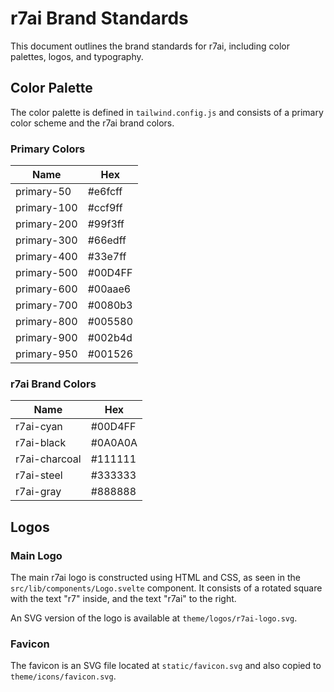# r7ai Brand Standards

This document outlines the brand standards for r7ai, including color palettes, logos, and typography.

## Color Palette

The color palette is defined in `tailwind.config.js` and consists of a primary color scheme and the r7ai brand colors.

### Primary Colors

| Name | Hex |
|---|---|
| primary-50 | #e6fcff |
| primary-100 | #ccf9ff |
| primary-200 | #99f3ff |
| primary-300 | #66edff |
| primary-400 | #33e7ff |
| primary-500 | #00D4FF |
| primary-600 | #00aae6 |
| primary-700 | #0080b3 |
| primary-800 | #005580 |
| primary-900 | #002b4d |
| primary-950 | #001526 |

### r7ai Brand Colors

| Name | Hex |
|---|---|
| r7ai-cyan | #00D4FF |
| r7ai-black | #0A0A0A |
| r7ai-charcoal | #111111 |
| r7ai-steel | #333333 |
| r7ai-gray | #888888 |

## Logos

### Main Logo

The main r7ai logo is constructed using HTML and CSS, as seen in the `src/lib/components/Logo.svelte` component. It consists of a rotated square with the text "r7" inside, and the text "r7ai" to the right.

An SVG version of the logo is available at `theme/logos/r7ai-logo.svg`.

### Favicon

The favicon is an SVG file located at `static/favicon.svg` and also copied to `theme/icons/favicon.svg`.